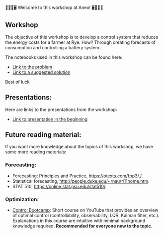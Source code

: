 💪🌸🌟🖥️ Welcome to this workshop at Aneo! 🖥️🌟🌸💪

## Workshop

The objective of this workshop is to develop a control system that reduces the energy costs for a farmer at Rye. How? Through creating forecasts of consumption and controlling a battery system.

The notebooks used in this workshop can be found here:
-  [Link to the problem](https://colab.research.google.com/drive/1nIT--awz2Lv4SqcEED8YG-VYawhoawX_?usp=sharing)
- [Link to a suggested solution](https://colab.research.google.com/drive/1EtCnteKLO3Rj0FRVqBHI7iwbci0-Bb4I?usp=sharing)

Best of luck

## Presentations:

Here are links to the presentations from the workshop:
- [Link to presentation in the beginning](presentations/2023-10-26-Ada-bedriftsbesøk.pdf)

## Future reading material:

If you want more knowledge about the topics of this workshop, we have some more reading materials:

### Forecasting:
- Forecasting: Principles and Practice, https://otexts.com/fpp3/./.
- Statistical forecasting, http://people.duke.edu/~rnau/411home.htm.
- STAT 510, https://online.stat.psu.edu/stat510/.
  
### Optimization:

- [Control Bootcamp](https://www.youtube.com/playlist?list=PLMrJAkhIeNNR20Mz-VpzgfQs5zrYi085m): Short course on YouTube that provides an overview of optimal control (controllability, observability, LQR, Kalman filter, etc.). Explanations in this course are intuitive with minimal background knowledge required. **Recommended for everyone new to the topic**.


